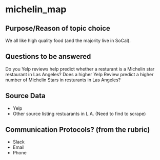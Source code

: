 # michelin_map
## Purpose/Reason of topic choice
We all like high quality food (and the majority live in SoCal).

## Questions to be answered
Do you Yelp reviews help predict whether a resturant is a Michelin star restaurant in Las Angeles? 
Does a higher Yelp Review predict a higher number of Michelin Stars in resturants in Las Angeles? 

## Source Data
- Yelp 
- Other source listing restuarants in L.A. (Need to find to scrape)

## Communication Protocols? (from the rubric)
- Slack
- Email 
- Phone

